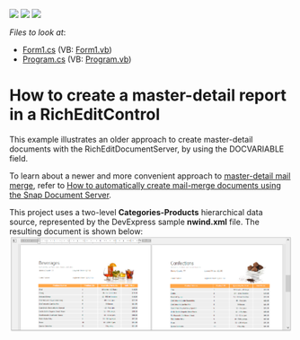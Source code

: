 <!-- default badges list -->
![](https://img.shields.io/endpoint?url=https://codecentral.devexpress.com/api/v1/VersionRange/128609647/17.1.3%2B)
[![](https://img.shields.io/badge/Open_in_DevExpress_Support_Center-FF7200?style=flat-square&logo=DevExpress&logoColor=white)](https://supportcenter.devexpress.com/ticket/details/E3331)
[![](https://img.shields.io/badge/📖_How_to_use_DevExpress_Examples-e9f6fc?style=flat-square)](https://docs.devexpress.com/GeneralInformation/403183)
<!-- default badges end -->
<!-- default file list -->
*Files to look at*:

* [Form1.cs](./CS/RichEditMasterDetailMailMerge/Form1.cs) (VB: [Form1.vb](./VB/RichEditMasterDetailMailMerge/Form1.vb))
* [Program.cs](./CS/RichEditMasterDetailMailMerge/Program.cs) (VB: [Program.vb](./VB/RichEditMasterDetailMailMerge/Program.vb))
<!-- default file list end -->
# How to create a master-detail report in a RichEditControl


<p>This example illustrates an older approach to create master-detail documents with the RichEditDocumentServer, by using the DOCVARIABLE field.</p>
<p>To learn about a newer and more convenient approach to <a href="https://documentation.devexpress.com/#WindowsForms/CustomDocument16044"><u>master-detail mail merge</u></a>, refer to <a href="https://www.devexpress.com/Support/Center/CodeCentral/ViewExample.aspx?exampleId=E1680"><u>How to automatically create mail-merge documents using the Snap Document Server</u></a>.</p>
<p>This project uses a two-level <strong>Categories-Products</strong> hierarchical data source, represented by the DevExpress sample <strong>nwind.xml</strong> file. The resulting document is shown below: <br><img src="https://raw.githubusercontent.com/DevExpress-Examples/how-to-create-a-master-detail-report-in-a-richeditcontrol-e3331/17.1.3+/media/96c27986-26f4-4775-b794-285e373adea7.png"><br><br></p>

<br/>


